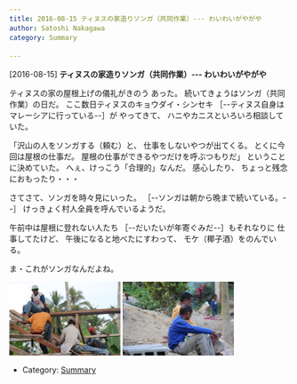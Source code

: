 ```yaml
---
title: 2016-08-15 ティヌスの家造りソンガ（共同作業）--- わいわいがやがや
author: Satoshi Nakagawa
category: Summary

---
```


[2016-08-15] **ティヌスの家造りソンガ（共同作業）--- わいわいがやがや** 

 ティヌスの家の屋根上げの儀礼がきのう
あった。
続いてきょうはソンガ（共同作業）の日だ。
ここ数日ティヌスのキョウダイ・シンセキ
［--ティヌス自身はマレーシアに行っている--］が
やってきて、
ハニやカニスといろいろ相談していた。

 「沢山の人をソンガする（頼む）と、
仕事をしないやつが出てくる。
とくに今回は屋根の仕事だ。
屋根の仕事ができるやつだけを呼ぶつもりだ」
ということに決めていた。
へぇ、けっこう「合理的」なんだ。
感心したり、
ちょっと残念におもったり・・・

 さてさて、ソンガを時々見にいった。
［--ソンガは朝から晩まで続いている。--］
けっきょく村人全員を呼んでいるようだ。

 午前中は屋根に登れない人たち
［--だいたいが年寄ぐみだ--］もそれなりに
仕事してたけど、
午後になると地べたにすわって、
モケ（椰子酒）をのんでいる。

 ま・これがソンガなんだよね。

<a href="/pict/2016-08-15-songga-1.jpg"><img src="/pict/2016-08-15-songga-1.jpg" alt="Songga" width="200"/></a>
<a href="/pict/2016-08-15-songga-2.jpg"><img src="/pict/2016-08-15-songga-2.jpg" alt="Songga" width="200"/></a>

- Category: [Summary](https://merapano.github.io/categories.html#Summary)

